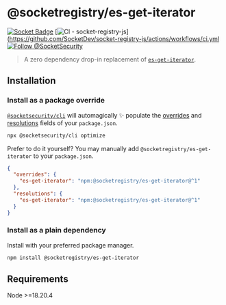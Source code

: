 # @socketregistry/es-get-iterator

[![Socket Badge](https://socket.dev/api/badge/npm/package/@socketregistry/es-get-iterator)](https://socket.dev/npm/package/@socketregistry/es-get-iterator)
[![CI - socket-registry-js](https://github.com/SocketDev/socket-registry-js/actions/workflows/ci.yml/badge.svg)](https://github.com/SocketDev/socket-registry-js/actions/workflows/ci.yml
[![Follow @SocketSecurity](https://img.shields.io/twitter/follow/SocketSecurity?style=social)](https://twitter.com/SocketSecurity)

> A zero dependency drop-in replacement of
> [`es-get-iterator`](https://www.npmjs.com/package/es-get-iterator).

## Installation

### Install as a package override

[`@socketsecurity/cli`](https://www.npmjs.com/package/@socketsecurity/cli) will
automagically :sparkles: populate the
[overrides](https://docs.npmjs.com/cli/v9/configuring-npm/package-json#overrides)
and [resolutions](https://yarnpkg.com/configuration/manifest#resolutions) fields
of your `package.json`.

```sh
npx @socketsecurity/cli optimize
```

Prefer to do it yourself? You may manually add `@socketregistry/es-get-iterator`
to your `package.json`.

```json
{
  "overrides": {
    "es-get-iterator": "npm:@socketregistry/es-get-iterator@^1"
  },
  "resolutions": {
    "es-get-iterator": "npm:@socketregistry/es-get-iterator@^1"
  }
}
```

### Install as a plain dependency

Install with your preferred package manager.

```sh
npm install @socketregistry/es-get-iterator
```

## Requirements

Node &gt;=18.20.4
